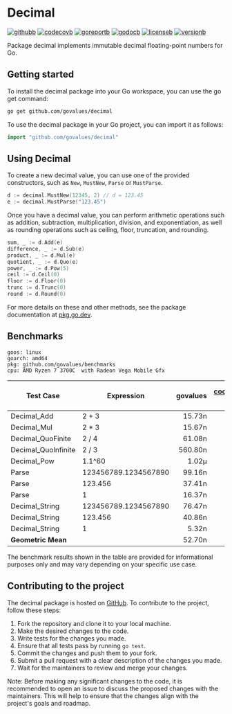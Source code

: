 # Decimal

[![githubb]][github]
[![codecovb]][codecov]
[![goreportb]][goreport]
[![godocb]][godoc]
[![licenseb]][license]
[![versionb]][version]

Package decimal implements immutable decimal floating-point numbers for Go.

## Getting started

To install the decimal package into your Go workspace, you can use the go get command:

```bash
go get github.com/govalues/decimal
```

To use the decimal package in your Go project, you can import it as follows:

```go
import "github.com/govalues/decimal"
```

## Using Decimal

To create a new decimal value, you can use one of the provided constructors,
such as `New`, `MustNew`, `Parse` or `MustParse`.

```go
d := decimal.MustNew(12345, 2) // d = 123.45
e := decimal.MustParse("123.45")
```

Once you have a decimal value, you can perform arithmetic operations such as
addition, subtraction, multiplication, division, and exponentiation, as well
as rounding operations such as ceiling, floor, truncation, and rounding.

```go
sum, _ := d.Add(e)
difference, _ := d.Sub(e)
product, _ := d.Mul(e)
quotient, _ := d.Quo(e)
power, _ := d.Pow(5)
ceil := d.Ceil(0)
floor := d.Floor(0)
trunc := d.Trunc(0)
round := d.Round(0)
```

For more details on these and other methods, see the package documentation
at [pkg.go.dev](https://pkg.go.dev/github.com/govalues/decimal).

## Benchmarks

```text
goos: linux
goarch: amd64
pkg: github.com/govalues/benchmarks
cpu: AMD Ryzen 7 3700C  with Radeon Vega Mobile Gfx 
```

| Test Case           | Expression           | govalues | [cockroachdb] v3.2.0 | cockroachdb vs govalues | [shopspring] v1.3.1 | shopspring vs govalues |
| ------------------- | -------------------- | -------: | -------------------: | ----------------------: | ------------------: | ---------------------: |
| Decimal_Add         | 2 + 3                |   15.73n |               50.24n |                +219.39% |             141.85n |               +801.78% |
| Decimal_Mul         | 2 * 3                |   15.67n |               67.34n |                +329.57% |             139.55n |               +790.27% |
| Decimal_QuoFinite   | 2 / 4                |   61.08n |              371.35n |                +508.02% |             629.70n |               +931.03% |
| Decimal_QuoInfinite | 2 / 3                |  560.80n |              946.10n |                 +68.69% |            2736.50n |               +387.92% |
| Decimal_Pow         | 1.1^60               |    1.02µ |                2.89µ |                +182.58% |              20.08µ |              +1865.17% |
| Parse               | 123456789.1234567890 |   99.16n |              219.15n |                +121.01% |             480.10n |               +384.17% |
| Parse               | 123.456              |   37.41n |              203.80n |                +444.85% |             229.20n |               +512.75% |
| Parse               | 1                    |   16.37n |               76.27n |                +365.91% |             128.90n |               +687.42% |
| Decimal_String      | 123456789.1234567890 |   76.47n |              215.15n |                +181.35% |             329.35n |               +330.69% |
| Decimal_String      | 123.456              |   40.86n |               70.52n |                 +72.59% |             222.10n |               +443.56% |
| Decimal_String      | 1                    |    5.32n |               19.41n |                +264.88% |             192.75n |              +3523.46% |
| **Geometric Mean**  |                      |   52.70n |              170.10n |                +222.71% |             445.40n |               +745.22% |

The benchmark results shown in the table are provided for informational purposes only and may vary depending on your specific use case.

## Contributing to the project

The decimal package is hosted on [GitHub](https://github.com/govalues/decimal).
To contribute to the project, follow these steps:

 1. Fork the repository and clone it to your local machine.
 1. Make the desired changes to the code.
 1. Write tests for the changes you made.
 1. Ensure that all tests pass by running `go test`.
 1. Commit the changes and push them to your fork.
 1. Submit a pull request with a clear description of the changes you made.
 1. Wait for the maintainers to review and merge your changes.

Note: Before making any significant changes to the code, it is recommended to open an issue to discuss the proposed changes with the maintainers. This will help to ensure that the changes align with the project's goals and roadmap.

[codecov]: https://codecov.io/gh/govalues/decimal
[codecovb]: https://img.shields.io/codecov/c/github/govalues/decimal/main?color=brightcolor
[goreport]: https://goreportcard.com/report/github.com/govalues/decimal
[goreportb]: https://goreportcard.com/badge/github.com/govalues/decimal
[github]: https://github.com/govalues/decimal/actions/workflows/go.yml
[githubb]: https://img.shields.io/github/actions/workflow/status/govalues/decimal/go.yml
[godoc]: https://pkg.go.dev/github.com/govalues/decimal#section-documentation
[godocb]: https://img.shields.io/badge/go.dev-reference-blue
[version]: https://go.dev/dl
[versionb]: https://img.shields.io/github/go-mod/go-version/govalues/decimal?label=go
[license]: https://en.wikipedia.org/wiki/MIT_License
[licenseb]: https://img.shields.io/github/license/govalues/decimal?color=blue
[cockroachdb]: https://pkg.go.dev/github.com/cockroachdb/apd
[shopspring]: https://pkg.go.dev/github.com/shopspring/decimal
